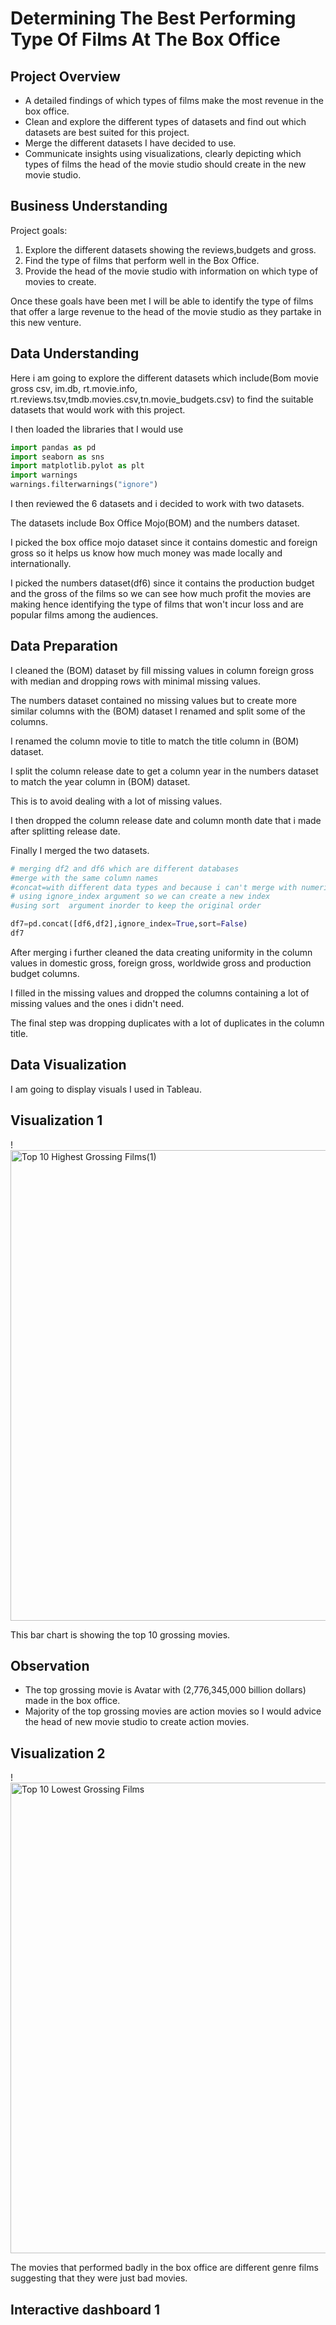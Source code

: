 # Determining The Best Performing Type Of Films At The Box Office
## Project Overview
* A detailed findings of which types of films make the most revenue in the box office.
* Clean and explore the different types of datasets and find out which datasets are best suited for this project.
* Merge the different datasets I have decided to use.
* Communicate insights using visualizations, clearly depicting which types of films the head of the movie studio should create in the new movie studio.
## Business Understanding
Project goals:
1. Explore the different datasets showing the reviews,budgets and gross.
2. Find the type of films that perform well in the Box Office.
3. Provide the head of the movie studio with information on which type of movies to create.

Once these goals have been met I will be able to identify the type of films that offer a large revenue to the head of the movie studio as they partake in this new venture.
## Data Understanding
Here i am going to explore the different datasets which include(Bom movie gross csv, im.db, rt.movie.info, rt.reviews.tsv,tmdb.movies.csv,tn.movie_budgets.csv) to find the suitable datasets that would work with this project.

I then loaded the libraries that I would use

```python
import pandas as pd
import seaborn as sns
import matplotlib.pylot as plt
import warnings
warnings.filterwarnings("ignore")
```
I then reviewed the 6 datasets and i decided to work with two datasets.

The datasets include Box Office Mojo(BOM) and the numbers dataset.

I picked the box office mojo dataset since it contains domestic and foreign gross so it helps us know how much money was made locally and internationally.

I picked the numbers dataset(df6) since it contains the production budget and the gross of the films so we can see how much profit the movies are making hence identifying the type of films that won't incur loss and  are popular films among the audiences.
## Data Preparation
I cleaned the (BOM) dataset by fill missing values in column foreign gross with median and dropping rows with minimal missing values.

The numbers dataset contained no missing values but to create more similar columns with the (BOM) dataset I renamed and split some of the columns.

I renamed the column movie to title to match the title column in (BOM) dataset.

I split the column release date to get a column year in the numbers dataset to match the year column in (BOM) dataset.

This is to avoid dealing with a lot of missing values.

I then dropped  the column release date and column month date that i made after splitting release date.

Finally I merged the two datasets.

```python
# merging df2 and df6 which are different databases
#merge with the same column names
#concat=with different data types and because i can't merge with numerical values
# using ignore_index argument so we can create a new index
#using sort  argument inorder to keep the original order

df7=pd.concat([df6,df2],ignore_index=True,sort=False)
df7
```

After merging i further cleaned the data creating uniformity in the column values in domestic gross, foreign gross, worldwide gross and production budget columns.

I filled in the missing values and dropped the columns containing a lot of missing values and the ones i didn't need.

The final step was dropping duplicates with a lot of duplicates in the column title.

## Data Visualization

I am going to display visuals I used in Tableau.
## Visualization 1
!<img width="1848" height="753" alt="Top 10 Highest Grossing Films(1)" src="https://github.com/user-attachments/assets/c7c2d185-a595-47a5-889d-4bdb6ef0afbd" />

This bar chart is showing the top 10 grossing movies.
## Observation
* The top grossing movie is Avatar with (2,776,345,000 billion dollars) made in the box office.
* Majority of the top grossing movies are action movies  so I would advice the head of new movie studio to create action movies.
##  Visualization 2
!<img width="1848" height="753" alt="Top 10 Lowest Grossing Films" src="https://github.com/user-attachments/assets/39a602ce-0ca9-40e9-a3b8-ffc8845b00a6" />

The movies that performed badly in the box office are different genre films suggesting that they were just bad movies.

## Interactive dashboard 1




